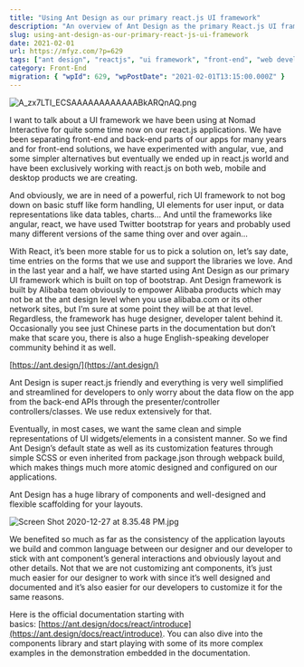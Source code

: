 ```yaml
---
title: "Using Ant Design as our primary react.js UI framework"
description: "An overview of Ant Design as the primary React.js UI framework used at Nomad Interactive. The post highlights its benefits, such as a rich component library, customization options, and improved consistency in application development."
slug: using-ant-design-as-our-primary-react-js-ui-framework
date: 2021-02-01
url: https://mfyz.com/?p=629
tags: ["ant design", "reactjs", "ui framework", "front-end", "web development"]
category: Front-End
migration: { "wpId": 629, "wpPostDate": "2021-02-01T13:15:00.000Z" }
---
```


![A_zx7LTI_ECSAAAAAAAAAAAABkARQnAQ.png](/images/archive/en/2021/01/image-2-1600x791.png)

I want to talk about a UI framework we have been using at Nomad Interactive for quite some time now on our react.js applications. We have been separating front-end and back-end parts of our apps for many years and for front-end solutions, we have experimented with angular, vue, and some simpler alternatives but eventually we ended up in react.js world and have been exclusively working with react.js on both web, mobile and desktop products we are creating.

And obviously, we are in need of a powerful, rich UI framework to not bog down on basic stuff like form handling, UI elements for user input, or data representations like data tables, charts... And until the frameworks like angular, react, we have used Twitter bootstrap for years and probably used many different versions of the same thing over and over again...

With React, it’s been more stable for us to pick a solution on, let’s say date, time entries on the forms that we use and support the libraries we love. And in the last year and a half, we have started using Ant Design as our primary UI framework which is built on top of bootstrap. Ant Design framework is built by Alibaba team obviously to empower Alibaba products which may not be at the ant design level when you use alibaba.com or its other network sites, but I’m sure at some point they will be at that level. Regardless, the framework has huge designer, developer talent behind it. Occasionally you see just Chinese parts in the documentation but don’t make that scare you, there is also a huge English-speaking developer community behind it as well.

[https://ant.design/](https://ant.design/)

Ant Design is super react.js friendly and everything is very well simplified and streamlined for developers to only worry about the data flow on the app from the back-end APIs through the presenter/controller controllers/classes. We use redux extensively for that.

Eventually, in most cases, we want the same clean and simple representations of UI widgets/elements in a consistent manner. So we find Ant Design’s default state as well as its customization features through simple SCSS or even inherited from package.json through webpack build, which makes things much more atomic designed and configured on our applications.

Ant Design has a huge library of components and well-designed and flexible scaffolding for your layouts.

![Screen Shot 2020-12-27 at 8.35.48 PM.jpg](/images/archive/en/2021/01/image-3.png)

We benefited so much as far as the consistency of the application layouts we build and common language between our designer and our developer to stick with ant component’s general interactions and obviously layout and other details. Not that we are not customizing ant components, it’s just much easier for our designer to work with since it’s well designed and documented and it’s also easier for our developers to customize it for the same reasons.

Here is the official documentation starting with basics: [https://ant.design/docs/react/introduce](https://ant.design/docs/react/introduce). You can also dive into the components library and start playing with some of its more complex examples in the demonstration embedded in the documentation.

